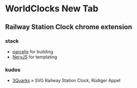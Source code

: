 # WorldClocks New Tab
## Railway Station Clock chrome extension

### stack
- [parceljs](https://parceljs.org/) for building
- [NervJS](https://github.com/NervJS/nerv) for templating

### kudos
- [3Quarks](http://www.3quarks.com/en/StationClock/index.html) » SVG Railway Station Clock, Rüdiger Appel
